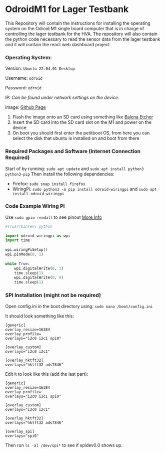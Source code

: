 # OdroidM1 for Lager Testbank
This Repository will contain the instructions for installing the operating system on the Odroid M1 single board computer that is in charge of controlling the lager testbank for the HVA.
The repository will also contain the python code necessary to read the sensor data from the lager testbank and it will contain the react web dashboard project.

### Operating System:
Version: `Ubuntu 22.04.01 Desktop`

Username: `odroid`

Password: `odroid`

IP: _Can be found under network settings on the device._

Image: [Github Page](https://github.com/TheRemote/Legendary-ODROID-M1)
1. Flash the image onto an SD card using something like [Balena Etcher](https://etcher.balena.io)
2. Insert the SD card into the SD card slot on the M1 and power on the device
3. On boot you should first enter the petitboot OS, from here you can select the disk that ubuntu is installed on and boot from there



### Required Packages and Software (Internet Connection Required)
Start of by running: `sudo apt update` and `sudo apt install python3 python3-pip`
Then install the following dependencies:
- Firefox: `sudo snap install firefox`
- WiringPi: `sudo python3 -m pip install odroid-wiringpi` and `sudo apt install odroid-wiringpi`

### Code Example Wiring Pi
Use `sudo gpio readall` to see pinout [More Info](https://wiki.odroid.com/odroid-m1/application_note/gpio/wiringpi#tab__github_repository1)
```python
#!/usr/bin/env python
 
import odroid_wiringpi as wpi
import time
 
wpi.wiringPiSetup()
wpi.pinMode(0, 1)
 
while True:
    wpi.digitalWrite(0, 1)
    time.sleep(1)
    wpi.digitalWrite(0, 0)
    time.sleep(1)
```


### SPI Installation (might not be required)
Open config.ini in the boot directory using: `sudo nano /boot/config.ini`

It should look something like this:
```
[generic]
overlay_resize=16384
overlay_profile=
overlays="i2c0 i2c1 spi0"

[overlay_custom]
overlays="i2c0 i2c1"

[overlay_hktft32]
overlays="hktft32 ads7846"
```

Edit it to look like this (add the last part):
```
[generic]
overlay_resize=16384
overlay_profile=
overlays="i2c0 i2c1 spi0"

[overlay_custom]
overlays="i2c0 i2c1"

[overlay_hktft32]
overlays="hktft32 ads7846"

[overlay_spi]
overlays="spi0"
```
Then run `ls -al /dev/spi*` to see if spidev0.0 shows up.

